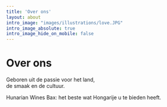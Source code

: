 ```yaml
---
title: 'Over ons'
layout: about
intro_image: "images/illustrations/love.JPG"
intro_image_absolute: true
intro_image_hide_on_mobile: false
---
```

# Over ons

Geboren uit de passie voor het land,   
de smaak en de cultuur.  

Hunarian Wines Bax: het beste wat Hongarije u te bieden heeft.
